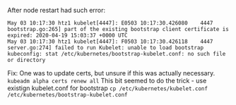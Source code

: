 After node restart had such error:
```
May 03 10:17:30 htz1 kubelet[4447]: E0503 10:17:30.426080    4447 bootstrap.go:265] part of the existing bootstrap client certificate is expired: 2020-04-19 15:03:37 +0000 UTC
May 03 10:17:30 htz1 kubelet[4447]: F0503 10:17:30.426118    4447 server.go:274] failed to run Kubelet: unable to load bootstrap kubeconfig: stat /etc/kubernetes/bootstrap-kubelet.conf: no such file or directory
```
Fix:
One was to update certs, but unsure if this was actually necessary.
`kubeadm alpha certs renew all`
This bit seemed to do the trick - use existign kubelet.conf for bootstrap
`cp /etc/kubernetes/kubelet.conf /etc/kubernetes/bootstrap-kubelet.conf`
